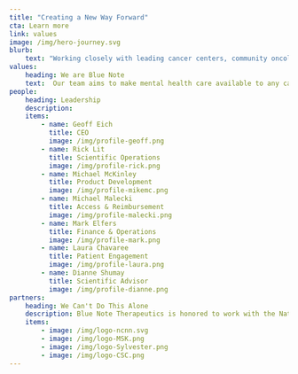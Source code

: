 ```yaml
---
title: "Creating a New Way Forward"
cta: Learn more
link: values
image: /img/hero-journey.svg
blurb:
    text: "Working closely with leading cancer centers, community oncology, and teams of patients, Blue Note is developing clinically validated prescription digital therapeutics to help reduce anxiety, depression, and other distress related to cancer."
values:
    heading: We are Blue Note
    text:  Our team aims to make mental health care available to any cancer patient, at any time, on patients’ own mobile devices. Cancer patients and leading clinicians are our partners in developing programs that are highly effective and engaging, so that it's easier for patients to stick with them.
people:
    heading: Leadership
    description: 
    items:
        - name: Geoff Eich
          title: CEO
          image: /img/profile-geoff.png
        - name: Rick Lit
          title: Scientific Operations
          image: /img/profile-rick.png
        - name: Michael McKinley
          title: Product Development
          image: /img/profile-mikemc.png
        - name: Michael Malecki
          title: Access & Reimbursement
          image: /img/profile-malecki.png
        - name: Mark Elfers
          title: Finance & Operations
          image: /img/profile-mark.png
        - name: Laura Chavaree
          title: Patient Engagement
          image: /img/profile-laura.png
        - name: Dianne Shumay
          title: Scientific Advisor
          image: /img/profile-dianne.png
partners:
    heading: We Can't Do This Alone
    description: Blue Note Therapeutics is honored to work with the National Comprehensive Cancer Network (NCCN) and other leading cancer care organizations in our quest to help cancer patients live better.
    items:
        - image: /img/logo-ncnn.svg
        - image: /img/logo-MSK.png
        - image: /img/logo-Sylvester.png
        - image: /img/logo-CSC.png
---
```



